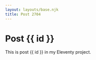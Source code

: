 ```yaml
---
layout: layouts/base.njk
title: Post 2704
---
```


# Post {{ id }}

This is post {{ id }} in my Eleventy project.
